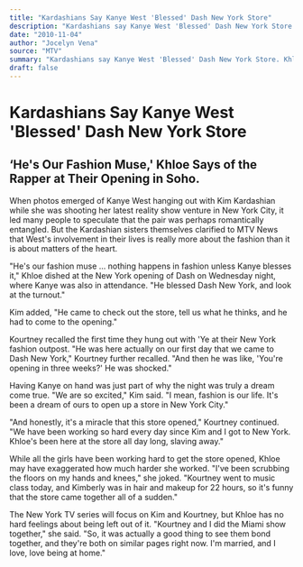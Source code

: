 ```yaml
---
title: "Kardashians Say Kanye West 'Blessed' Dash New York Store"
description: "Kardashians say Kanye West 'Blessed' Dash New York Store. Khloe dished at the New York opening of Dash on Wednesday night. Kourtney recalled the first time they hung out with Kim Kardashian...."
date: "2010-11-04"
author: "Jocelyn Vena"
source: "MTV"
summary: "Kardashians say Kanye West 'Blessed' Dash New York Store. Khloe dished at the New York opening of Dash on Wednesday night. Kourtney recalled the first time they hung out with Kim Kardashian."
draft: false
---
```


# Kardashians Say Kanye West 'Blessed' Dash New York Store

## ‘He's Our Fashion Muse,' Khloe Says of the Rapper at Their Opening in Soho.

When photos emerged of Kanye West hanging out with Kim Kardashian while she was shooting her latest reality show venture in New York City, it led many people to speculate that the pair was perhaps romantically entangled. But the Kardashian sisters themselves clarified to MTV News that West's involvement in their lives is really more about the fashion than it is about matters of the heart.

"He's our fashion muse ... nothing happens in fashion unless Kanye blesses it," Khloe dished at the New York opening of Dash on Wednesday night, where Kanye was also in attendance. "He blessed Dash New York, and look at the turnout."

Kim added, "He came to check out the store, tell us what he thinks, and he had to come to the opening."

Kourtney recalled the first time they hung out with 'Ye at their New York fashion outpost. "He was here actually on our first day that we came to Dash New York," Kourtney further recalled. "And then he was like, 'You're opening in three weeks?' He was shocked."

Having Kanye on hand was just part of why the night was truly a dream come true. "We are so excited," Kim said. "I mean, fashion is our life. It's been a dream of ours to open up a store in New York City."

"And honestly, it's a miracle that this store opened," Kourtney continued. "We have been working so hard every day since Kim and I got to New York. Khloe's been here at the store all day long, slaving away."

While all the girls have been working hard to get the store opened, Khloe may have exaggerated how much harder she worked. "I've been scrubbing the floors on my hands and knees," she joked. "Kourtney went to music class today, and Kimberly was in hair and makeup for 22 hours, so it's funny that the store came together all of a sudden."

The New York TV series will focus on Kim and Kourtney, but Khloe has no hard feelings about being left out of it. "Kourtney and I did the Miami show together," she said. "So, it was actually a good thing to see them bond together, and they're both on similar pages right now. I'm married, and I love, love being at home."
